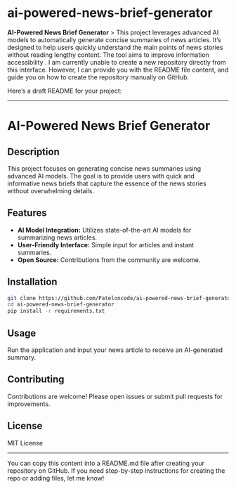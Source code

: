 # ai-powered-news-brief-generator
 **AI-Powered News Brief Generator**   > This project leverages advanced AI models to automatically generate concise summaries of news articles. It’s designed to help users quickly understand the main points of news stories without reading lengthy content. The tool aims to improve information accessibility .
I am currently unable to create a new repository directly from this interface. However, I can provide you with the README file content, and guide you on how to create the repository manually on GitHub.

Here’s a draft README for your project:

---

# AI-Powered News Brief Generator

## Description
This project focuses on generating concise news summaries using advanced AI models. The goal is to provide users with quick and informative news briefs that capture the essence of the news stories without overwhelming details.

## Features
- **AI Model Integration:** Utilizes state-of-the-art AI models for summarizing news articles.
- **User-Friendly Interface:** Simple input for articles and instant summaries.
- **Open Source:** Contributions from the community are welcome.

## Installation

```bash
git clone https://github.com/Pateloncode/ai-powered-news-brief-generator.git
cd ai-powered-news-brief-generator
pip install -r requirements.txt
```

## Usage
Run the application and input your news article to receive an AI-generated summary.

## Contributing
Contributions are welcome! Please open issues or submit pull requests for improvements.

## License
MIT License

---

You can copy this content into a README.md file after creating your repository on GitHub. If you need step-by-step instructions for creating the repo or adding files, let me know!
